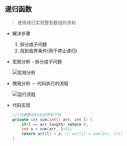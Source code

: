## 递归函数

> 使用递归实现整型数组的求和

+ 解决步骤
  1. 拆分成子问题
  2. 找到临界条件(用于停止递归)

+ 宏观分析 - 拆分成子问题 

  ![宏观分析](https://vip2.loli.io/2022/08/14/o6A8YuH3MXm5zxW.png)

+ 微观分析 -- 代码执行的流程

  ![运行流程](https://vip2.loli.io/2022/08/14/EZiuXMQ6Ih4jbDg.png)

+ 代码实现

  ~~~java
  //l代表数组的左边界的下标
  private int sum(int[] arr, int l) {
      if(l == arr.length) return 0;
      int x = sum(arr, l+1);
      return arr[l] + x; // arr[l] + sum(arr, l+1)
  }
  ~~~